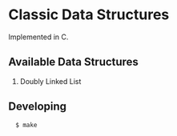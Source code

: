 # Classic Data Structures

Implemented in C.

## Available Data Structures

 1. Doubly Linked List

## Developing

```sh
  $ make
```
